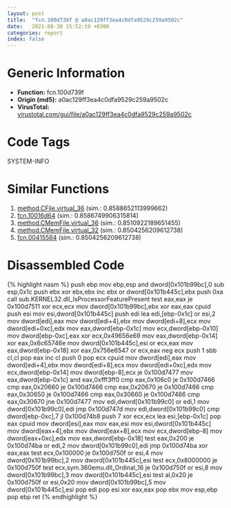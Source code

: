 ```yaml
---
layout: post
title:  "fcn.100d739f @ a0ac129ff3ea4c0dfa9529c259a9502c"
date:   2021-08-30 15:52:19 +0300
categories: report
index: false
---
```


# Generic Information
- **Function:** fcn.100d739f
- **Origin (md5):** a0ac129ff3ea4c0dfa9529c259a9502c
- **VirusTotal:** [virustotal.com/gui/file/a0ac129ff3ea4c0dfa9529c259a9502c][virustotal_ref]

# Code Tags
<span class="tag" id="SYSTEM-INFO">SYSTEM-INFO</span>


# Similar Functions

1. [method.CFile.virtual\_36][similar_1_ref] (sim.: 0.8588652113999662)
2. [fcn.10016d64][similar_2_ref] (sim.: 0.8586749906315814)
3. [method.CMemFile.virtual\_36][similar_3_ref] (sim.: 0.8510922189651455)
4. [method.CMemFile.virtual\_32][similar_4_ref] (sim.: 0.8504256209612738)
5. [fcn.00415584][similar_5_ref] (sim.: 0.8504256209612738)


# Disassembled Code

{% highlight nasm %}
push ebp
mov ebp,esp
and dword[0x101b99bc],0
sub esp,0x1c
push ebx
xor ebx,ebx
inc ebx
or dword[0x101b445c],ebx
push 0xa
call sub.KERNEL32.dll_IsProcessorFeaturePresent
test eax,eax
je 0x100d7511
xor ecx,ecx
mov dword[0x101b99bc],ebx
xor eax,eax
cpuid 
push esi
mov esi,dword[0x101b445c]
push edi
lea edi,[ebp-0x1c]
or esi,2
mov dword[edi],eax
mov dword[edi+4],ebx
mov dword[edi+8],ecx
mov dword[edi+0xc],edx
mov eax,dword[ebp-0x1c]
mov ecx,dword[ebp-0x10]
mov dword[ebp-0xc],eax
xor ecx,0x49656e69
mov eax,dword[ebp-0x14]
xor eax,0x6c65746e
mov dword[0x101b445c],esi
or ecx,eax
mov eax,dword[ebp-0x18]
xor eax,0x756e6547
or ecx,eax
neg ecx
push 1
sbb cl,cl
pop eax
inc cl
push 0
pop ecx
cpuid 
mov dword[edi],eax
mov dword[edi+4],ebx
mov dword[edi+8],ecx
mov dword[edi+0xc],edx
mov ecx,dword[ebp-0x14]
mov dword[ebp-8],ecx
je 0x100d7477
mov eax,dword[ebp-0x1c]
and eax,0xfff3ff0
cmp eax,0x106c0
je 0x100d7466
cmp eax,0x20660
je 0x100d7466
cmp eax,0x20670
je 0x100d7466
cmp eax,0x30650
je 0x100d7466
cmp eax,0x30660
je 0x100d7466
cmp eax,0x30670
jne 0x100d7477
mov edi,dword[0x101b99c0]
or edi,1
mov dword[0x101b99c0],edi
jmp 0x100d747d
mov edi,dword[0x101b99c0]
cmp dword[ebp-0xc],7
jl 0x100d74b8
push 7
xor ecx,ecx
lea esi,[ebp-0x1c]
pop eax
cpuid 
mov dword[esi],eax
mov eax,esi
mov esi,dword[0x101b445c]
mov dword[eax+4],ebx
mov dword[eax+8],ecx
mov ecx,dword[ebp-8]
mov dword[eax+0xc],edx
mov eax,dword[ebp-0x18]
test eax,0x200
je 0x100d74ba
or edi,2
mov dword[0x101b99c0],edi
jmp 0x100d74ba
xor eax,eax
test ecx,0x100000
je 0x100d750f
or esi,4
mov dword[0x101b99bc],2
mov dword[0x101b445c],esi
test ecx,0x8000000
je 0x100d750f
test ecx,sym.360emu.dll_Ordinal_16
je 0x100d750f
or esi,8
mov dword[0x101b99bc],3
mov dword[0x101b445c],esi
test al,0x20
je 0x100d750f
or esi,0x20
mov dword[0x101b99bc],5
mov dword[0x101b445c],esi
pop edi
pop esi
xor eax,eax
pop ebx
mov esp,ebp
pop ebp
ret 
{% endhighlight %}


[similar_1_ref]: /report/method.CFile.virtual_36@e5d49e0823e602f2ee948ac39d32c1eb
[similar_2_ref]: /report/fcn.10016d64@481b545f5c18f2fce1caac67ddc419e8
[similar_3_ref]: /report/method.CMemFile.virtual_36@9c2b894b84f59672d8be2e984066f76f
[similar_4_ref]: /report/method.CMemFile.virtual_32@a1c6b07868a0eea8f4ee5a872aa71909
[similar_5_ref]: /report/fcn.00415584@a1c6b07868a0eea8f4ee5a872aa71909
[virustotal_ref]: https://www.virustotal.com/gui/file/a0ac129ff3ea4c0dfa9529c259a9502c